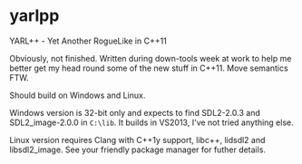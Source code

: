 # yarlpp
YARL++ - Yet Another RogueLike in C++11

Obviously, not finished. Written during down-tools week at work to help me better get my head round some of the new stuff in C++11. Move semantics FTW.

Should build on Windows and Linux.

Windows version is 32-bit only and expects to find SDL2-2.0.3 and SDL2_image-2.0.0 in ````C:\lib````. It builds in VS2013, I've not tried anything else.

Linux version requires Clang with C++1y support, libc++, lidsdl2 and libsdl2_image. See your friendly package manager for futher details.
